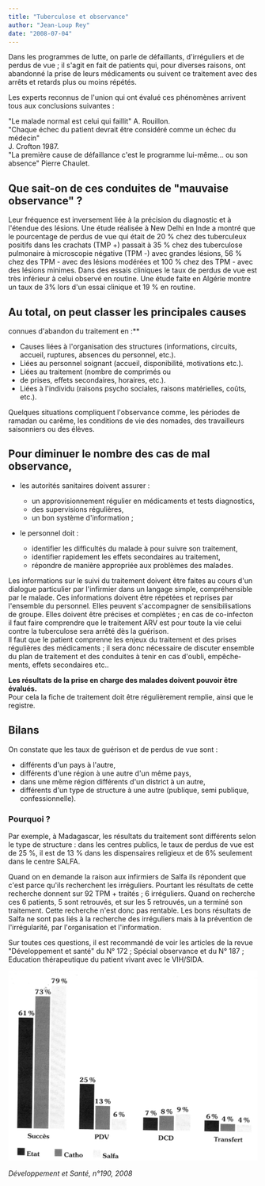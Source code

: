 ```yaml
---
title: "Tuberculose et observance"
author: "Jean-Loup Rey"
date: "2008-07-04"
---
```


<div class="teaser"><p>Dans les programmes de lutte, on parle de défaillants, d'irréguliers et de perdus de vue ; il s'agit en fait de patients qui, pour diverses raisons, ont abandonné la prise de leurs médicaments ou suivent ce traitement avec des arrêts et retards plus ou moins répétés.</p></div>

Les experts reconnus de l'union qui ont évalué ces phénomènes arrivent tous aux conclusions suivantes :

"Le malade normal est celui qui faillit" A. Rouillon.  
"Chaque échec du patient devrait être considéré comme un échec du médecin"  
J. Crofton 1987.  
"La première cause de défaillance c'est le programme lui-même... ou son absence" Pierre Chaulet.

## Que sait-on de ces conduites de "mauvaise observance" ?

Leur fréquence est inversement liée à la précision du diagnostic et à l'étendue des lésions. Une étude réalisée à New Delhi en Inde a montré que le pourcentage de perdus de vue qui était de 20 % chez des tuberculeux positifs dans les crachats (TMP +) passait à 35 % chez des tuber­culose pulmonaire à microscopie négative (TPM -) avec grandes lésions, 56 % chez des TPM - avec des lésions modérées et 100 % chez des TPM - avec des lésions minimes. Dans des essais cliniques le taux de perdus de vue est très inférieur à celui observé en routine. Une étude faite en Algérie montre un taux de 3% lors d'un essai clinique et 19 % en routine.

## Au total, on peut classer les principales causes

connues d'abandon du traite­ment en :\*\*

- Causes liées à l'organisation des structures (informations, circuits, accueil, ruptures, absences du personnel, etc.).
- Liées au personnel soignant (accueil, dispo­nibilité, motivations etc.).
- Liées au traitement (nombre de comprimés ou
- de prises, effets secondaires, horaires, etc.).
- Liées à l'individu (raisons psycho sociales, raisons matérielles, coûts, etc.).

Quelques situations compliquent l'observance comme, les périodes de ramadan ou carême, les conditions de vie des nomades, des tra­vailleurs saisonniers ou des élèves.

## Pour diminuer le nombre des cas de mal observance,

- les autorités sanitaires doivent assurer :

  - un approvisionnement régulier en médica­ments et tests diagnostics,
  - des supervisions régulières,
  - un bon système d'information ;

- le personnel doit :

  - identifier les difficultés du malade à pour­ suivre son traitement,
  - identifier rapidement les effets secondaires au traitement,
  - répondre de manière appropriée aux pro­blèmes des malades.

Les informations sur le suivi du traitement doivent être faites au cours d'un dialogue particulier par l'infirmier dans un langage simple, compréhensible par le malade. Ces informations doivent être répétées et reprises par l'ensemble du personnel. Elles peuvent s'accompagner de sensibilisations de groupe. Elles doivent être précises et complètes ; en cas de co-infecton il faut faire comprendre que le traitement ARV est pour toute la vie celui contre la tuberculose sera arrêté dès la guérison.  
Il faut que le patient comprenne les enjeux du traitement et des prises régulières des médicaments ; il sera donc nécessaire de discuter ensemble du plan de traitement et des conduites à tenir en cas d'oubli, empêche­ments, effets secondaires etc..

**Les résultats de la prise en charge des malades doivent pouvoir être évalués.**  
Pour cela la fiche de traitement doit être régu­lièrement remplie, ainsi que le registre.

## Bilans

On constate que les taux de guérison et de perdus de vue sont :

- différents d'un pays à l'autre,
- différents d'une région à une autre d'un même pays,
- dans une même région différents d'un district à un autre,
- différents d'un type de structure à une autre (publique, semi publique, confessionnelle).

### Pourquoi ?

Par exemple, à Madagascar, les résultats du traitement sont différents selon le type de structure : dans les centres publics, le taux de perdus de vue est de 25 %, il est de 13 % dans les dispensaires religieux et de 6% seulement dans le centre SALFA.

Quand on en demande la raison aux infirmiers de Salfa ils répondent que c'est parce qu'ils recherchent les irréguliers. Pourtant les résultats de cette recherche don­nent sur 92 TPM + traités ; 6 irréguliers. Quand on recherche ces 6 patients, 5 sont retrouvés, et sur les 5 retrouvés, un a terminé son traitement. Cette recherche n'est donc pas rentable. Les bons résultats de Salfa ne sont pas liés à la recherche des irréguliers mais à la prévention de l'irrégularité, par l'organi­sation et l'information.

Sur toutes ces questions, il est recommandé de voir les articles de la revue "Développement et santé" du N° 172 ; Spécial observance et du N° 187 ; Education thérapeutique du patient vivant avec le VIH/SIDA.

![](12059-1.jpg)

*Développement et Santé, n°190, 2008*
